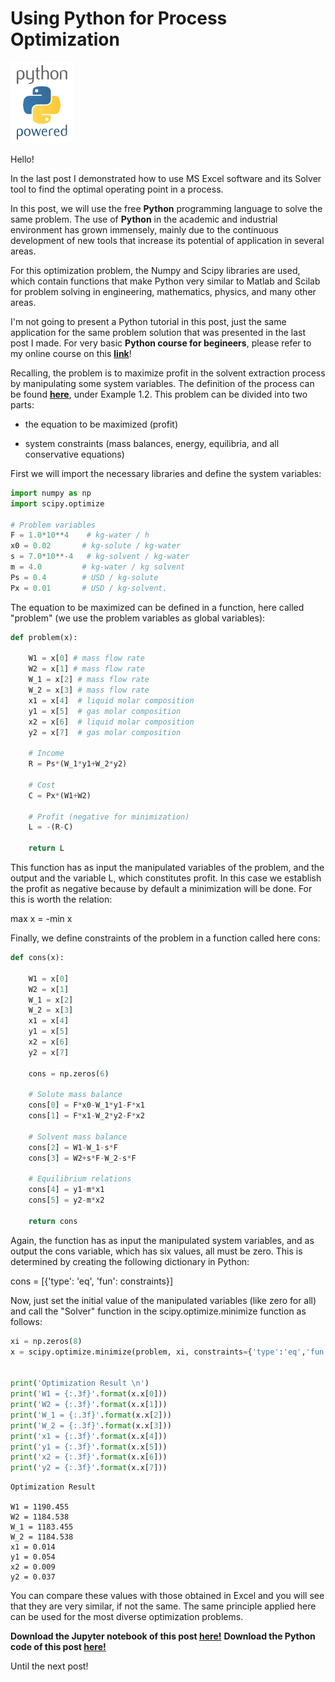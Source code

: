 # Using Python for Process Optimization
![Python](img/python-logo.png)

Hello!

In the last post I demonstrated how to use MS Excel software and its Solver tool to find the optimal operating point in a process.

In this post, we will use the free **Python** programming language to solve the same problem. The use of **Python** in the academic and industrial environment has grown immensely, mainly due to the continuous development of new tools that increase its potential of application in several areas.

For this optimization problem, the Numpy and Scipy libraries are used, which contain functions that make Python very similar to Matlab and Scilab for problem solving in engineering, mathematics, physics, and many other areas.

I'm not going to present a Python tutorial in this post, just the same application for the same problem solution that was presented in the last post I made. For very basic **Python course for begineers**, please refer to my online course on this <a href="https://fundamentals-of-engineering.coursify.me/">**link**</a>!

Recalling, the problem is to maximize profit in the solvent extraction process by manipulating some system variables. The definition of the process can be found <a href="https://euanrussano.github.io/2018-08-04-optimization-excel/">**here**</a>, under Example 1.2. This problem can be divided into two parts:

- the equation to be maximized (profit)

- system constraints (mass balances, energy, equilibria, and all conservative equations)

First we will import the necessary libraries and define the system variables:


```python
import numpy as np
import scipy.optimize

# Problem variables
F = 1.0*10**4    # kg-water / h
x0 = 0.02       # kg-solute / kg-water
s = 7.0*10**-4   # kg-solvent / kg-water
m = 4.0         # kg-water / kg solvent
Ps = 0.4        # USD / kg-solute
Px = 0.01       # USD / kg-solvent.
```

 The equation to be maximized can be defined in a function, here called "problem" (we use the problem variables as global variables):


```python
def problem(x):

    W1 = x[0] # mass flow rate
    W2 = x[1] # mass flow rate
    W_1 = x[2] # mass flow rate
    W_2 = x[3] # mass flow rate
    x1 = x[4]  # liquid molar composition
    y1 = x[5]  # gas molar composition
    x2 = x[6]  # liquid molar composition
    y2 = x[7]  # gas molar composition

    # Income
    R = Ps*(W_1*y1+W_2*y2)
    
    # Cost
    C = Px*(W1+W2)
    
    # Profit (negative for minimization)
    L = -(R-C)
    
    return L
```

This function has as input the manipulated variables of the problem, and the output and the variable L, which constitutes profit. In this case we establish the profit as negative because by default a minimization will be done. For this is worth the relation:

max x = -min x

Finally, we define constraints of the problem in a function called here cons:


```python
def cons(x):

    W1 = x[0]
    W2 = x[1]
    W_1 = x[2]
    W_2 = x[3]
    x1 = x[4]
    y1 = x[5]
    x2 = x[6]
    y2 = x[7]

    cons = np.zeros(6)

    # Solute mass balance
    cons[0] = F*x0-W_1*y1-F*x1
    cons[1] = F*x1-W_2*y2-F*x2

    # Solvent mass balance
    cons[2] = W1-W_1-s*F
    cons[3] = W2+s*F-W_2-s*F

    # Equilibrium relations
    cons[4] = y1-m*x1
    cons[5] = y2-m*x2

    return cons
```

Again, the function has as input the manipulated system variables, and as output the cons variable, which has six values, all must be zero. This is determined by creating the following dictionary in Python:

cons = [{'type': 'eq', 'fun': constraints}]


Now, just set the initial value of the manipulated variables (like zero for all) and call the "Solver" function in the scipy.optimize.minimize function as follows:


```python
xi = np.zeros(8)
x = scipy.optimize.minimize(problem, xi, constraints={'type':'eq','fun':cons})


print('Optimization Result \n')
print('W1 = {:.3f}'.format(x.x[0]))
print('W2 = {:.3f}'.format(x.x[1]))
print('W_1 = {:.3f}'.format(x.x[2]))
print('W_2 = {:.3f}'.format(x.x[3]))
print('x1 = {:.3f}'.format(x.x[4]))
print('y1 = {:.3f}'.format(x.x[5]))
print('x2 = {:.3f}'.format(x.x[6]))
print('y2 = {:.3f}'.format(x.x[7]))
```

    Optimization Result 
    
    W1 = 1190.455
    W2 = 1184.538
    W_1 = 1183.455
    W_2 = 1184.538
    x1 = 0.014
    y1 = 0.054
    x2 = 0.009
    y2 = 0.037
    

You can compare these values with those obtained in Excel and you will see that they are very similar, if not the same. The same principle applied here can be used for the most diverse optimization problems.

**Download the Jupyter notebook of this post <a href="../data/2018-08-04-optimization-python/2018-08-04-optimization-python.ipynb">here!</a>**
**Download the Python code of this post <a href="../data/2018-08-04-optimization-python/2018-08-04-optimization-python.py">here!</a>**

Until the next post!
